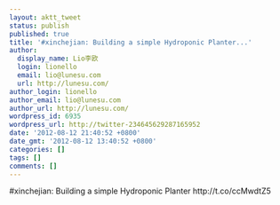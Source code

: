 ```yaml
---
layout: aktt_tweet
status: publish
published: true
title: '#xinchejian: Building a simple Hydroponic Planter...'
author:
  display_name: Lio李欧
  login: lionello
  email: lio@lunesu.com
  url: http://lunesu.com/
author_login: lionello
author_email: lio@lunesu.com
author_url: http://lunesu.com/
wordpress_id: 6935
wordpress_url: http://twitter-234645629287165952
date: '2012-08-12 21:40:52 +0800'
date_gmt: '2012-08-12 13:40:52 +0800'
categories: []
tags: []
comments: []
---
```

<p>#xinchejian: Building a simple Hydroponic Planter http:&#47;&#47;t.co&#47;ccMwdtZ5</p>
